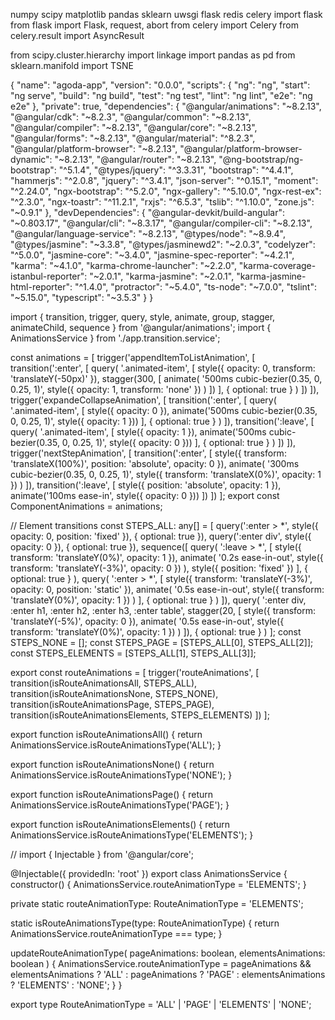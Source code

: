 numpy
scipy
matplotlib
pandas
sklearn
uwsgi
flask
redis
celery
import flask
from flask import Flask, request, abort
from celery import Celery
from celery.result import AsyncResult

from scipy.cluster.hierarchy import linkage
import pandas as pd
from sklearn.manifold import TSNE

{
  "name": "agoda-app",
  "version": "0.0.0",
  "scripts": {
    "ng": "ng",
    "start": "ng serve",
    "build": "ng build",
    "test": "ng test",
    "lint": "ng lint",
    "e2e": "ng e2e"
  },
  "private": true,
  "dependencies": {
    "@angular/animations": "~8.2.13",
    "@angular/cdk": "~8.2.3",
    "@angular/common": "~8.2.13",
    "@angular/compiler": "~8.2.13",
    "@angular/core": "~8.2.13",
    "@angular/forms": "~8.2.13",
    "@angular/material": "^8.2.3",
    "@angular/platform-browser": "~8.2.13",
    "@angular/platform-browser-dynamic": "~8.2.13",
    "@angular/router": "~8.2.13",
    "@ng-bootstrap/ng-bootstrap": "^5.1.4",
    "@types/jquery": "^3.3.31",
    "bootstrap": "^4.4.1",
    "hammerjs": "^2.0.8",
    "jquery": "^3.4.1",
    "json-server": "^0.15.1",
    "moment": "^2.24.0",
    "ngx-bootstrap": "^5.2.0",
    "ngx-gallery": "^5.10.0",
    "ngx-rest-ex": "^2.3.0",
    "ngx-toastr": "^11.2.1",
    "rxjs": "^6.5.3",
    "tslib": "^1.10.0",
    "zone.js": "~0.9.1"
  },
  "devDependencies": {
    "@angular-devkit/build-angular": "~0.803.17",
    "@angular/cli": "~8.3.17",
    "@angular/compiler-cli": "~8.2.13",
    "@angular/language-service": "~8.2.13",
    "@types/node": "~8.9.4",
    "@types/jasmine": "~3.3.8",
    "@types/jasminewd2": "~2.0.3",
    "codelyzer": "^5.0.0",
    "jasmine-core": "~3.4.0",
    "jasmine-spec-reporter": "~4.2.1",
    "karma": "~4.1.0",
    "karma-chrome-launcher": "~2.2.0",
    "karma-coverage-istanbul-reporter": "~2.0.1",
    "karma-jasmine": "~2.0.1",
    "karma-jasmine-html-reporter": "^1.4.0",
    "protractor": "~5.4.0",
    "ts-node": "~7.0.0",
    "tslint": "~5.15.0",
    "typescript": "~3.5.3"
  }
}

import {
    transition,
    trigger,
    query,
    style,
    animate,
    group,
    stagger,
    animateChild,
    sequence
} from '@angular/animations';
import { AnimationsService } from './app.transition.service';

const animations = [
    trigger('appendItemToListAnimation', [
        transition(':enter', [
            query(
                '.animated-item',
                [
                    style({ opacity: 0, transform: 'translateY(-50px)' }),
                    stagger(300, [
                        animate(
                            '500ms cubic-bezier(0.35, 0, 0.25, 1)',
                            style({ opacity: 1, transform: 'none' })
                        )
                    ])
                ],
                { optional: true }
            )
        ])
    ]),
    trigger('expandeCollapseAnimation', [
        transition(':enter', [
            query(
                '.animated-item',
                [
                    style({ opacity: 0 }),
                    animate('500ms cubic-bezier(0.35, 0, 0.25, 1)', style({ opacity: 1 }))
                ],
                { optional: true }
            )
        ]),
        transition(':leave', [
            query(
                '.animated-item',
                [
                    style({ opacity: 1 }),
                    animate('500ms cubic-bezier(0.35, 0, 0.25, 1)', style({ opacity: 0 }))
                ],
                { optional: true }
            )
        ])
    ]),
    trigger('nextStepAnimation', [
        transition(':enter', [
            style({
                transform: 'translateX(100%)',
                position: 'absolute',
                opacity: 0
            }),
            animate(
                '300ms cubic-bezier(0.35, 0, 0.25, 1)',
                style({ transform: 'translateX(0%)', opacity: 1 })
            )
        ]),
        transition(':leave', [
            style({
                position: 'absolute',
                opacity: 1
            }),
            animate('100ms ease-in', style({ opacity: 0 }))
        ])
    ])
];
export const ComponentAnimations = animations;

// Element transitions
const STEPS_ALL: any[] = [
    query(':enter > *', style({ opacity: 0, position: 'fixed' }), {
        optional: true
    }),
    query(':enter div', style({ opacity: 0 }), {
        optional: true
    }),
    sequence([
        query(
            ':leave > *',
            [
                style({ transform: 'translateY(0%)', opacity: 1 }),
                animate(
                    '0.2s ease-in-out',
                    style({ transform: 'translateY(-3%)', opacity: 0 })
                ),
                style({ position: 'fixed' })
            ],
            { optional: true }
        ),
        query(
            ':enter > *',
            [
                style({
                    transform: 'translateY(-3%)',
                    opacity: 0,
                    position: 'static'
                }),
                animate(
                    '0.5s ease-in-out',
                    style({ transform: 'translateY(0%)', opacity: 1 })
                )
            ],
            { optional: true }
        )
    ]),
    query(
        ':enter div, :enter h1, :enter h2, :enter h3, :enter table',
        stagger(20, [
            style({ transform: 'translateY(-5%)', opacity: 0 }),
            animate(
                '0.5s ease-in-out',
                style({ transform: 'translateY(0%)', opacity: 1 })
            )
        ]),
        { optional: true }
    )
];
const STEPS_NONE = [];
const STEPS_PAGE = [STEPS_ALL[0], STEPS_ALL[2]];
const STEPS_ELEMENTS = [STEPS_ALL[1], STEPS_ALL[3]];

export const routeAnimations = [
    trigger('routeAnimations', [
        transition(isRouteAnimationsAll, STEPS_ALL),
        transition(isRouteAnimationsNone, STEPS_NONE),
        transition(isRouteAnimationsPage, STEPS_PAGE),
        transition(isRouteAnimationsElements, STEPS_ELEMENTS)
    ])
];

export function isRouteAnimationsAll() {
    return AnimationsService.isRouteAnimationsType('ALL');
}

export function isRouteAnimationsNone() {
    return AnimationsService.isRouteAnimationsType('NONE');
}

export function isRouteAnimationsPage() {
    return AnimationsService.isRouteAnimationsType('PAGE');
}

export function isRouteAnimationsElements() {
    return AnimationsService.isRouteAnimationsType('ELEMENTS');
}

//
import { Injectable } from '@angular/core';

@Injectable({
  providedIn: 'root'
})
export class AnimationsService {
  constructor() {
    AnimationsService.routeAnimationType = 'ELEMENTS';
  }

  private static routeAnimationType: RouteAnimationType = 'ELEMENTS';

  static isRouteAnimationsType(type: RouteAnimationType) {
    return AnimationsService.routeAnimationType === type;
  }

  updateRouteAnimationType(
    pageAnimations: boolean,
    elementsAnimations: boolean
  ) {
    AnimationsService.routeAnimationType =
      pageAnimations && elementsAnimations
        ? 'ALL'
        : pageAnimations
        ? 'PAGE'
        : elementsAnimations
        ? 'ELEMENTS'
        : 'NONE';
  }
}

export type RouteAnimationType = 'ALL' | 'PAGE' | 'ELEMENTS' | 'NONE';


